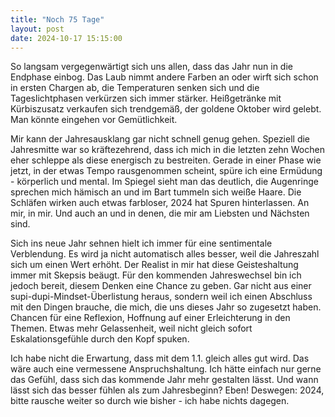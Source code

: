 ```yaml
---
title: "Noch 75 Tage"
layout: post
date: 2024-10-17 15:15:00
---
```


So langsam vergegenwärtigt sich uns allen, dass das Jahr nun in die Endphase einbog. Das Laub nimmt andere Farben an oder wirft sich schon in ersten Chargen ab, die Temperaturen senken sich und die Tageslichtphasen verkürzen sich immer stärker. Heißgetränke mit Kürbiszusatz verkaufen sich trendgemäß, der goldene Oktober wird gelebt. Man könnte eingehen vor Gemütlichkeit.

Mir kann der Jahresausklang gar nicht schnell genug gehen. Speziell die Jahresmitte war so kräftezehrend, dass ich mich in die letzten zehn Wochen eher schleppe als diese energisch zu bestreiten. Gerade in einer Phase wie jetzt, in der etwas Tempo rausgenommen scheint, spüre ich eine Ermüdung - körperlich und mental. Im Spiegel sieht man das deutlich, die Augenringe sprechen mich hämisch an und im Bart tummeln sich weiße Haare. Die Schläfen wirken auch etwas farbloser, 2024 hat Spuren hinterlassen. An mir, in mir. Und auch an und in denen, die mir am Liebsten und Nächsten sind.

Sich ins neue Jahr sehnen hielt ich immer für eine sentimentale Verblendung. Es wird ja nicht automatisch alles besser, weil die Jahreszahl sich um einen Wert erhöht. Der Realist in mir hat diese Geisteshaltung immer mit Skepsis beäugt. Für den kommenden Jahreswechsel bin ich jedoch bereit, diesem Denken eine Chance zu geben. Gar nicht aus einer supi-dupi-Mindset-Überlistung heraus, sondern weil ich einen Abschluss mit den Dingen brauche, die mich, die uns dieses Jahr so zugesetzt haben. Chancen für eine Reflexion, Hoffnung auf einer Erleichterung in den Themen. Etwas mehr Gelassenheit, weil nicht gleich sofort Eskalationsgefühle durch den Kopf spuken.

Ich habe nicht die Erwartung, dass mit dem 1.1. gleich alles gut wird. Das wäre auch eine vermessene Anspruchshaltung. Ich hätte einfach nur gerne das Gefühl, dass sich das kommende Jahr mehr gestalten lässt. Und wann lässt sich das besser fühlen als zum Jahresbeginn? Eben! Deswegen: 2024, bitte rausche weiter so durch wie bisher - ich habe nichts dagegen.